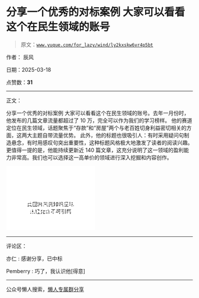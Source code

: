 # 分享一个优秀的对标案例 大家可以看看这个在民生领域的账号

> 原文：[`www.yuque.com/for_lazy/wind/ly2kxskw6vr4p5bt`](https://www.yuque.com/for_lazy/wind/ly2kxskw6vr4p5bt)

作者： 辰风

日期：2025-03-18

点赞数：**31**

* * *

正文：

分享一个优秀的对标案例 大家可以看看这个在民生领域的账号。去年一月份时，他发布的几篇文章流量都超过了 10 万，完全可以作为我们的学习榜样。
他的赛道定位在民生领域，话题聚焦于“存款”和“房屋”两个与老百姓切身利益密切相关的方面，这两大主题自带流量优势。
此外，他的标题也很吸引人：有时采用疑问句制造悬念，有时用感叹句突出重要性，这种标题风格极大地激发了读者的阅读兴趣。
更值得一提的是，他能持续更新近 140 篇文章，这充分说明了这一领域的盈利能力非常高。我们也可以选择这一高单价的领域进行深入挖掘和内容创作。

![](img/7517dcd92138760a6e56abb757d50f69.png "None")

* * *

评论区：

亦仁 : 感谢分享，已中标

Pemberry : 巧了，我认识他[得意]

* * *

公众号懒人搜索，[懒人专属群分享](https://lazybook.fun/#/blog/group)